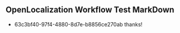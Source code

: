 ## OpenLocalization Workflow Test MarkDown
* 63c3bf40-97f4-4880-8d7e-b8856ce270ab thanks!

<!--HONumber=Sep16_HO1-->


